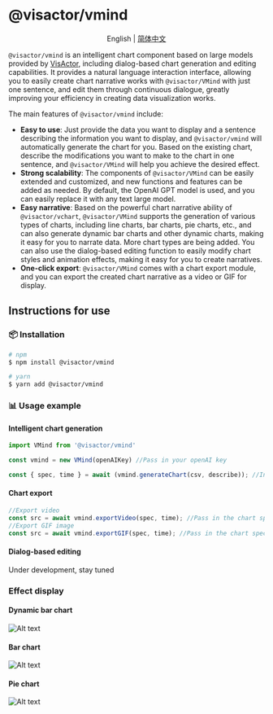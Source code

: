 # @visactor/vmind

<div align="center">

English | [简体中文](readme-zh.md)

</div>

`@visactor/vmind` is an intelligent chart component based on large models provided by [VisActor](https://www.visactor.io/), including dialog-based chart generation and editing capabilities. It provides a natural language interaction interface, allowing you to easily create chart narrative works with `@visactor/VMind` with just one sentence, and edit them through continuous dialogue, greatly improving your efficiency in creating data visualization works.

The main features of `@visactor/vmind` include:

- **Easy to use**: Just provide the data you want to display and a sentence describing the information you want to display, and `@visactor/vmind` will automatically generate the chart for you. Based on the existing chart, describe the modifications you want to make to the chart in one sentence, and `@visactor/VMind` will help you achieve the desired effect.
- **Strong scalability**: The components of `@visactor/VMind` can be easily extended and customized, and new functions and features can be added as needed. By default, the OpenAI GPT model is used, and you can easily replace it with any text large model.
- **Easy narrative**: Based on the powerful chart narrative ability of `@visactor/vchart`, `@visactor/VMind` supports the generation of various types of charts, including line charts, bar charts, pie charts, etc., and can also generate dynamic bar charts and other dynamic charts, making it easy for you to narrate data. More chart types are being added. You can also use the dialog-based editing function to easily modify chart styles and animation effects, making it easy for you to create narratives.
- **One-click export**: `@visactor/VMind` comes with a chart export module, and you can export the created chart narrative as a video or GIF for display.

## Instructions for use

### 📦 Installation

```bash
# npm
$ npm install @visactor/vmind

# yarn
$ yarn add @visactor/vmind
```

### 📊 Usage example

#### Intelligent chart generation

```typescript
import VMind from '@visactor/vmind'

const vmind = new VMind(openAIKey) //Pass in your openAI key

const { spec, time } = await (vmind.generateChart(csv, describe)); //Intelligent chart generation, pass in your csv format data and chart description, and return the chart spec and chart animation duration

```

#### Chart export
```typescript
//Export video
const src = await vmind.exportVideo(spec, time); //Pass in the chart spec and video duration, and return ObjectURL
//Export GIF image
const src = await vmind.exportGIF(spec, time); //Pass in the chart spec and GIF duration, and return ObjectURL
```
#### Dialog-based editing
Under development, stay tuned

### Effect display
#### Dynamic bar chart
![Alt text](https://lf9-dp-fe-cms-tos.byteorg.com/obj/bit-cloud/VChart-Video-2.gif)

#### Bar chart
![Alt text](https://lf9-dp-fe-cms-tos.byteorg.com/obj/bit-cloud/VChart-Video-1.gif)

#### Pie chart
![Alt text](https://lf9-dp-fe-cms-tos.byteorg.com/obj/bit-cloud/VChart-Video-3.gif)